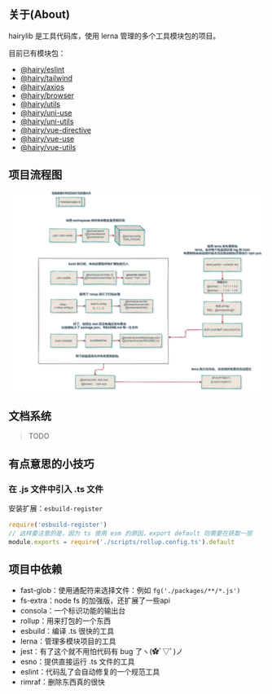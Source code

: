 ## 关于(About)

hairylib 是工具代码库，使用 lerna 管理的多个工具模块包的项目。

目前已有模块包：

- [@hairy/eslint](./packages/eslint#readme)
- [@hairy/tailwind](./packages/tailwind#readme)
- [@hairy/axios](./packages/axios#readme)
- [@hairy/browser](./packages/browser#readme)
- [@hairy/utils](./packages/utils#readme)
- [@hairy/uni-use](./packages/uni-use#readme)
- [@hairy/uni-utils](./packages/uni-utils#readme)
- [@hairy/vue-directive](./packages/vue-directive#readme)
- [@hairy/vue-use](./packages/vue-use#readme)
- [@hairy/vue-utils](./packages/vue-utils#readme)


## 项目流程图

![steps](./meta/images/steps.png)

## 文档系统

> TODO

## 有点意思的小技巧

### 在 .js 文件中引入 .ts 文件

安装扩展：`esbuild-register`

~~~js
require('esbuild-register')
// 这样要注意的是，因为 ts 使用 esm 的原因，export default 则需要在获取一层
module.exports = require('./scripts/rollup.config.ts').default
~~~

## 项目中依赖

- fast-glob：使用通配符来选择文件：例如 `fg('./packages/**/*.js')`
- fs-extra：node fs 的加强版，还扩展了一些api
- consola：一个标识功能的输出台
- rollup：用来打包的一个东西
- esbuild：编译 .ts 很快的工具
- lerna：管理多模块项目的工具
- jest：有了这个就不用怕代码有 bug 了ヽ(✿ﾟ▽ﾟ)ノ
- esno：提供直接运行 .ts 文件的工具
- eslint：代码乱了会自动修复的一个规范工具
- rimraf：删除东西真的很快

